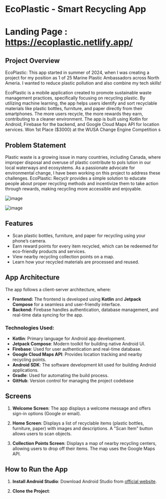              
     

   # EcoPlastic - Smart Recycling App   
    
# Landing Page : https://ecoplastic.netlify.app/    
   
## Project Overview
EcoPlastic: This app started in summer of 2024, when I was creating a project for my position as 1 of 25 Marine Plastic Ambassadors across North Ameria. I wanted to reduce plastic pollution and also combine my tech skills!

EcoPlastic is a mobile application created to promote sustainable waste management practices, specifically focusing on recycling plastic. By utilizing machine learning, the app helps users identify and sort recyclable materials like plastic bottles, furniture, and paper directly from their smartphones. The more users recycle, the more rewards they earn, contributing to a cleaner environment. The app is built using Kotlin for Android, Firebase for the backend, and Google Cloud Maps API for location services. Won 1st Place ($3000) at the WUSA Change Engine Competition s

## Problem Statement
Plastic waste is a growing issue in many countries, including Canada, where improper disposal and overuse of plastic contribute to pols
lution in our local waterways and ecosystems. As a passionate advocate for environmental change, I have been working on this project to address these challenges. EcoPlastic: Recyclr provides a simple solution to educate people about proper recycling methods and incentivize them to take action through rewards, making recycling more accessible and enjoyable.

![image](https://github.com/user-attachments/assets/f6260a87-a30e-494b-a007-46c033ee534f)

![image](https://github.com/user-attachments/assets/b0dfacbb-0dc7-4280-936e-7dae999f2411)


## Features
- Scan plastic bottles, furniture, and paper for recycling using your phone’s camera.
- Earn reward points for every item recycled, which can be redeemed for eco-friendly products and services.
- View nearby recycling collection points on a map.
- Learn how your recycled materials are processed and reused.

## App Architecture

The app follows a client-server architecture, where:

- **Frontend:** The frontend is developed using **Kotlin** and **Jetpack Compose** for a seamless and user-friendly interface.
- **Backend:** Firebase handles authentication, database management, and real-time data syncing for the app.

### Technologies Used:
- **Kotlin**: Primary language for Android app development.
- **Jetpack Compose**: Modern toolkit for building native Android UI.
- **Firebase**: Used for user authentication and real-time database.
- **Google Cloud Maps API**: Provides location tracking and nearby recycling points.
- **Android SDK**: The software development kit used for building Android applications.
- **Gradle**: Used for automating the build process.
- **GitHub**: Version control for managing the project codebase

## Screens

1. **Welcome Screen**: The app displays a welcome message and offers sign-in options (Google or email).
   
2. **Home Screen**: Displays a list of recyclable items (plastic bottles, furniture, paper) with images and descriptions. A "Scan Item" button allows users to scan objects.

3. **Collection Points Screen**: Displays a map of nearby recycling centers, allowing users to drop off their items. The map uses the Google Maps API.

## How to Run the App

1. **Install Android Studio**: Download Android Studio from [official website](https://developer.android.com/studio).
   
2. **Clone the Project**: 
